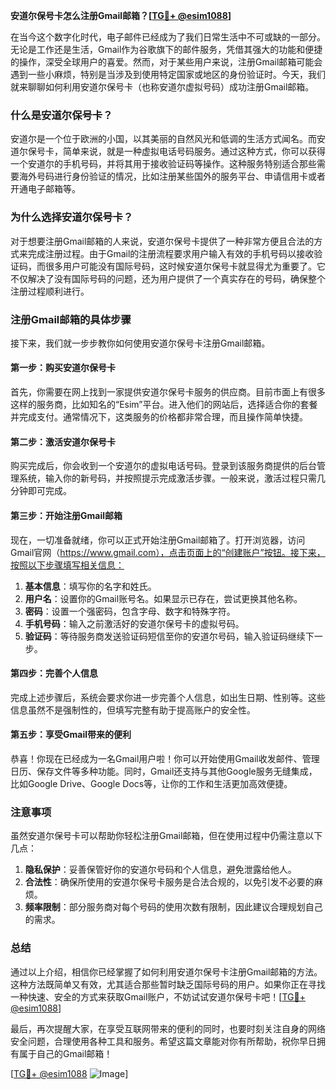 **安道尔保号卡怎么注册Gmail邮箱？[[TG💪+ @esim1088](https://t.me/s/esim1088)]**

在当今这个数字化时代，电子邮件已经成为了我们日常生活中不可或缺的一部分。无论是工作还是生活，Gmail作为谷歌旗下的邮件服务，凭借其强大的功能和便捷的操作，深受全球用户的喜爱。然而，对于某些用户来说，注册Gmail邮箱可能会遇到一些小麻烦，特别是当涉及到使用特定国家或地区的身份验证时。今天，我们就来聊聊如何利用安道尔保号卡（也称安道尔虚拟号码）成功注册Gmail邮箱。

### 什么是安道尔保号卡？

安道尔是一个位于欧洲的小国，以其美丽的自然风光和低调的生活方式闻名。而安道尔保号卡，简单来说，就是一种虚拟电话号码服务。通过这种方式，你可以获得一个安道尔的手机号码，并将其用于接收验证码等操作。这种服务特别适合那些需要海外号码进行身份验证的情况，比如注册某些国外的服务平台、申请信用卡或者开通电子邮箱等。

### 为什么选择安道尔保号卡？

对于想要注册Gmail邮箱的人来说，安道尔保号卡提供了一种非常方便且合法的方式来完成注册过程。由于Gmail的注册流程要求用户输入有效的手机号码以接收验证码，而很多用户可能没有国际号码，这时候安道尔保号卡就显得尤为重要了。它不仅解决了没有国际号码的问题，还为用户提供了一个真实存在的号码，确保整个注册过程顺利进行。

### 注册Gmail邮箱的具体步骤

接下来，我们就一步步教你如何使用安道尔保号卡注册Gmail邮箱。

#### 第一步：购买安道尔保号卡

首先，你需要在网上找到一家提供安道尔保号卡服务的供应商。目前市面上有很多这样的服务商，比如知名的“Esim”平台。进入他们的网站后，选择适合你的套餐并完成支付。通常情况下，这类服务的价格都非常合理，而且操作简单快捷。

#### 第二步：激活安道尔保号卡

购买完成后，你会收到一个安道尔的虚拟电话号码。登录到该服务商提供的后台管理系统，输入你的新号码，并按照提示完成激活步骤。一般来说，激活过程只需几分钟即可完成。

#### 第三步：开始注册Gmail邮箱

现在，一切准备就绪，你可以正式开始注册Gmail邮箱了。打开浏览器，访问Gmail官网（https://www.gmail.com），点击页面上的“创建账户”按钮。接下来，按照以下步骤填写相关信息：

1. **基本信息**：填写你的名字和姓氏。
2. **用户名**：设置你的Gmail账号名。如果显示已存在，尝试更换其他名称。
3. **密码**：设置一个强密码，包含字母、数字和特殊字符。
4. **手机号码**：输入之前激活好的安道尔保号卡的虚拟号码。
5. **验证码**：等待服务商发送验证码短信至你的安道尔号码，输入验证码继续下一步。

#### 第四步：完善个人信息

完成上述步骤后，系统会要求你进一步完善个人信息，如出生日期、性别等。这些信息虽然不是强制性的，但填写完整有助于提高账户的安全性。

#### 第五步：享受Gmail带来的便利

恭喜！你现在已经成为一名Gmail用户啦！你可以开始使用Gmail收发邮件、管理日历、保存文件等多种功能。同时，Gmail还支持与其他Google服务无缝集成，比如Google Drive、Google Docs等，让你的工作和生活更加高效便捷。

### 注意事项

虽然安道尔保号卡可以帮助你轻松注册Gmail邮箱，但在使用过程中仍需注意以下几点：

1. **隐私保护**：妥善保管好你的安道尔号码和个人信息，避免泄露给他人。
2. **合法性**：确保所使用的安道尔保号卡服务是合法合规的，以免引发不必要的麻烦。
3. **频率限制**：部分服务商对每个号码的使用次数有限制，因此建议合理规划自己的需求。

### 总结

通过以上介绍，相信你已经掌握了如何利用安道尔保号卡注册Gmail邮箱的方法。这种方法既简单又有效，尤其适合那些暂时缺乏国际号码的用户。如果你正在寻找一种快速、安全的方式来获取Gmail账户，不妨试试安道尔保号卡吧！[[TG💪+ @esim1088](https://t.me/s/esim1088)]

最后，再次提醒大家，在享受互联网带来的便利的同时，也要时刻关注自身的网络安全问题，合理使用各种工具和服务。希望这篇文章能对你有所帮助，祝你早日拥有属于自己的Gmail邮箱！

[[TG💪+ @esim1088](https://t.me/s/esim1088) ![Image](https://i.postimg.cc/4NQfJmqS/Snipaste-2025-05-13-00-14-12.png)]